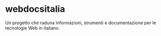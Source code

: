 # webdocsitalia
Un progetto che raduna informazioni, strumenti e documentazione per le tecnologie Web in italiano.
